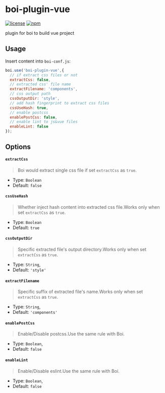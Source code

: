 # boi-plugin-vue
[![license](https://img.shields.io/github/license/boijs/boi.svg?style=plastic)](https://github.com/boijs/boi/blob/master/LICENSE)
[![npm](https://img.shields.io/npm/v/boi-plugin-vue.svg?style=plastic)](https://www.npmjs.com/package/boi-plugin-vue)

plugin for boi to build vue project

## Usage
Insert content into `boi-conf.js`:
```javascript
boi.use('boi-plugin-vue',{
  // if extract css files or not
  extractCss: false,
  // extracted css' file name
  extractFilename: 'components',
  // css output path
  cssOutputDir: 'style',
  // add hash fingerprint to extract css files
  cssUseHash: true,
  // enable postcss
  enablePostCss: false,
  // enable lint to js&vue files
  enableLint: false
});
```

## Options
#### `extractCss`
> Boi would extract single css file if set `extractCss` as `true`.
* Type: `Boolean`
* Default: `false`

#### `cssUseHash`
> Whether inject hash content into extracted css file.Works only when set `extractCss` as `true`.
* Type: `Boolean`
* Default: `true`

#### `cssOutputDir`
> Specific extracted file's output directory.Works only when set `extractCss` as `true`.
* Type: `String`,
* Default: `'style'`

#### `extractFilename`
> Specific suffix of extracted file's name.Works only when set `extractCss` as `true`.
* Type: `String`,
* Default: `'components'`

#### `enablePostCss`
> Enable/Disable postcss.Use the same rule with Boi.
* Type: `Boolean`,
* Default: `false`

#### `enableLint`
> Enable/Disable eslint.Use the same rule with Boi.
* Type: `Boolean`,
* Default: `false`
